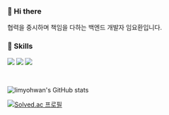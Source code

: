 ### 👋 Hi there 
협력을 중시하며 책임을 다하는 백엔드 개발자 임요환입니다.

### 💪 Skills
<p>
  <img src="https://img.shields.io/badge/Spring-6DB33F?style=for-the-badge&logo=Spring&logoColor=white">
  <img src="https://img.shields.io/badge/Java-007396?style=for-the-badge&logo=Java&logoColor=white">
  <img src="https://img.shields.io/badge/mariaDB-003545?style=for-the-badge&logo=mariaDB&logoColor=white"> 
</p>
<br/>

![limyohwan's GitHub stats](https://github-readme-stats.vercel.app/api?username=limyohwan&show_icons=true&theme=dark)

[![Solved.ac 프로필](http://mazassumnida.wtf/api/v2/generate_badge?boj=dyghks7102)](https://solved.ac/dyghks7102)
